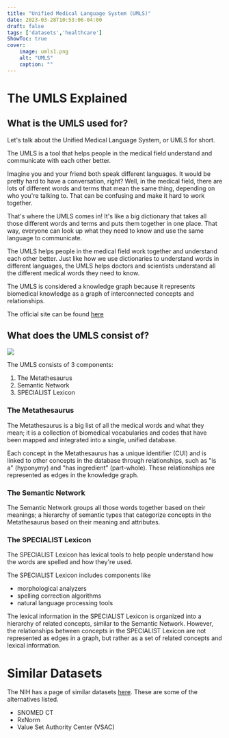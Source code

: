 ```yaml
---
title: "Unified Medical Language System (UMLS)"
date: 2023-03-28T10:53:06-04:00
draft: false
tags: ['datasets','healthcare']
ShowToc: true
cover:
    image: umls1.png
    alt: "UMLS"
    caption: ""
---
```


# The UMLS Explained

## What is the UMLS used for?

Let's talk about the Unified Medical Language System, or UMLS for short. 

The UMLS is a tool that helps people in the medical field understand and communicate with each other better.

Imagine you and your friend both speak different languages. It would be pretty hard to have a conversation, right? Well, in the medical field, there are lots of different words and terms that mean the same thing, depending on who you're talking to. That can be confusing and make it hard to work together.

That's where the UMLS comes in! It's like a big dictionary that takes all those different words and terms and puts them together in one place. That way, everyone can look up what they need to know and use the same language to communicate.

The UMLS helps people in the medical field work together and understand each other better. Just like how we use dictionaries to understand words in different languages, the UMLS helps doctors and scientists understand all the different medical words they need to know.

The UMLS is considered a knowledge graph because it represents biomedical knowledge as a graph of interconnected concepts and relationships.

The official site can be found [here](https://www.nlm.nih.gov/research/umls/index.html)

## What does the UMLS consist of?

![](/umls2.png)

The UMLS consists of 3 components:
1. The Metathesaurus
2. Semantic Network
3. SPECIALIST Lexicon

### The Metathesaurus

The Metathesaurus is a big list of all the medical words and what they mean; it is a collection of biomedical vocabularies and codes that have been mapped and integrated into a single, unified database.

Each concept in the Metathesaurus has a unique identifier (CUI) and is linked to other concepts in the database through relationships, such as "is a" (hyponymy) and "has ingredient" (part-whole). These relationships are represented as edges in the knowledge graph.

### The Semantic Network

The Semantic Network groups all those words together based on their meanings; a hierarchy of semantic types that categorize concepts in the Metathesaurus based on their meaning and attributes.

### The SPECIALIST Lexicon

The SPECIALIST Lexicon has lexical tools to help people understand how the words are spelled and how they're used.

The SPECIALIST Lexicon includes components like 
- morphological analyzers
- spelling correction algorithms
- natural language processing tools 

The lexical information in the SPECIALIST Lexicon is organized into a hierarchy of related concepts, similar to the Semantic Network. However, the relationships between concepts in the SPECIALIST Lexicon are not represented as edges in a graph, but rather as a set of related concepts and lexical information.

# Similar Datasets

The NIH has a page of similar datasets [here](https://uts.nlm.nih.gov/uts/). These are some of the alternatives listed.
- SNOMED CT
- RxNorm
- Value Set Authority Center (VSAC)

